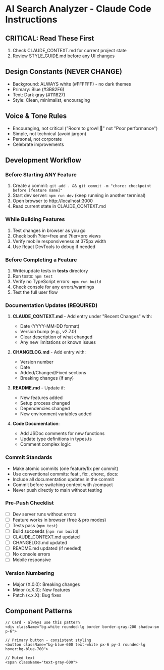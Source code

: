 # AI Search Analyzer - Claude Code Instructions

## CRITICAL: Read These First
1. Check CLAUDE_CONTEXT.md for current project state
2. Review STYLE_GUIDE.md before any UI changes

## Design Constants (NEVER CHANGE)
- Background: ALWAYS white (#FFFFFF) - no dark themes
- Primary: Blue (#3B82F6) 
- Text: Dark gray (#111827)
- Style: Clean, minimalist, encouraging

## Voice & Tone Rules
- Encouraging, not critical ("Room to grow! 🌱" not "Poor performance")
- Simple, not technical (avoid jargon)
- Personal, not corporate
- Celebrate improvements

## Development Workflow

### Before Starting ANY Feature
1. Create a commit: `git add . && git commit -m "chore: checkpoint before [feature name]"`
2. Start dev server: `npm run dev` (keep running in another terminal)
3. Open browser to http://localhost:3000
4. Read current state in CLAUDE_CONTEXT.md

### While Building Features
1. Test changes in browser as you go
2. Check both ?tier=free and ?tier=pro views
3. Verify mobile responsiveness at 375px width
4. Use React DevTools to debug if needed

### Before Completing a Feature
1. Write/update tests in __tests__ directory
2. Run tests: `npm test`
3. Verify no TypeScript errors: `npm run build`
4. Check console for any errors/warnings
5. Test the full user flow

### Documentation Updates (REQUIRED)
1. **CLAUDE_CONTEXT.md** - Add entry under "Recent Changes" with:
   - Date (YYYY-MM-DD format)
   - Version bump (e.g., v2.7.0)
   - Clear description of what changed
   - Any new limitations or known issues

2. **CHANGELOG.md** - Add entry with:
   - Version number
   - Date
   - Added/Changed/Fixed sections
   - Breaking changes (if any)

3. **README.md** - Update if:
   - New features added
   - Setup process changed
   - Dependencies changed
   - New environment variables added

4. **Code Documentation**:
   - Add JSDoc comments for new functions
   - Update type definitions in types.ts
   - Comment complex logic

### Commit Standards
- Make atomic commits (one feature/fix per commit)
- Use conventional commits: feat:, fix:, chore:, docs:
- Include all documentation updates in the commit
- Commit before switching context with /compact
- Never push directly to main without testing

### Pre-Push Checklist
- [ ] Dev server runs without errors
- [ ] Feature works in browser (free & pro modes)
- [ ] Tests pass (`npm test`)
- [ ] Build succeeds (`npm run build`)
- [ ] CLAUDE_CONTEXT.md updated
- [ ] CHANGELOG.md updated
- [ ] README.md updated (if needed)
- [ ] No console errors
- [ ] Mobile responsive

### Version Numbering
- Major (X.0.0): Breaking changes
- Minor (x.X.0): New features
- Patch (x.x.X): Bug fixes

## Component Patterns
```tsx
// Card - always use this pattern
<div className="bg-white rounded-lg border border-gray-200 shadow-sm p-6">

// Primary button - consistent styling
<button className="bg-blue-600 text-white px-6 py-3 rounded-lg hover:bg-blue-700">

// Muted text
<span className="text-gray-600">

